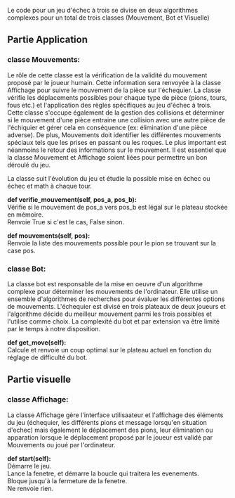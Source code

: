 Le code pour un jeu d'échec à trois se divise en deux algorithmes complexes pour un total de trois classes (Mouvement, Bot et Visuelle)

## Partie Application

### classe Mouvements:

Le rôle de cette classe est la vérification de la validité du mouvement proposé par le joueur humain. Cette information sera renvoyée à la classe Affichage pour suivre le mouvement de la pièce sur l'échequier. La classe vérifie les déplacements possibles pour chaque type de pièce (pions, tours, fous etc.) et l'application des règles spécifiques au jeu d'échec à trois. Cette classe s'occupe également de la gestion des collisions et déterminer si le mouvement d'une pièce entraine une collision avec une autre pièce de l'échiquier et gérer cela en conséquence (ex: élimination d'une pièce adverse). De plus, Mouvements doit identifier les différentes mouvements spéciaux tels que les prises en passant ou les roques. Le plus important est néanmoins le retour des informations sur le mouvement. Il est essentiel que la classe Mouvement et Affichage soient liées pour permettre un bon déroulé du jeu.

La classe suit l'évolution du jeu et étudie la possible mise en échec ou échec et math à chaque tour.

**def verifie_mouvement(self, pos_a, pos_b):**  
  Vérifie si le mouvement de pos_a vers pos_b est légal sur le plateau stockée en mémoire.  
  Renvoie True si c'est le cas, False sinon.

**def mouvements(self, pos):**  
  Renvoie la liste des mouvements possible pour le pion se trouvant sur la case pos.

### classe Bot:

La classe bot est responsable de la mise en oeuvre d'un algorithme complexe pour déterminer les mouvements de l'ordinateur. Elle utilise un ensemble d'algorithmes de recherches pour évaluer les différentes options de mouvements. L'échequier est divisé en trois plateaux de deux joueurs et l'algorithme décide du meilleur mouvement parmi les trois possibles et l'utilise comme choix. La complexité du bot et par extension va être limité par le temps à notre disposition.

**def get_move(self):**  
  Calcule et renvoie un coup optimal sur le plateau actuel en fonction du réglage de difficulté du bot.

## Partie visuelle

### classe Affichage:

La classe Affichage gère l'interface utilisaateur et l'affichage des éléments du jeu (échequier, les différents pions et message lorsqu'en situation d'echec) mais également le déplacement des pions, leur élimination ou apparation lorsque le déplacement proposé par le joueur est validé par Mouvements ou joué par l'ordinateur.

**def start(self):**  
  Démarre le jeu.  
  Lance la fenetre, et démarre la boucle qui traitera les evenements.  
  Bloque jusqu'à la fermeture de la fenetre.  
  Ne renvoie rien.
